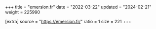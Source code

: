 +++
title = "emersion.fr"
date = "2022-03-22"
updated = "2024-02-21"
weight = 225990

[extra]
source = "https://emersion.fr/"
ratio = 1
size = 221
+++
